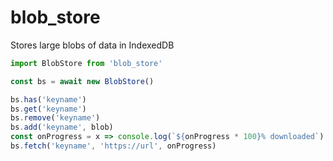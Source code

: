 # blob_store

Stores large blobs of data in IndexedDB


``` js
import BlobStore from 'blob_store'

const bs = await new BlobStore()

bs.has('keyname')
bs.get('keyname')
bs.remove('keyname')
bs.add('keyname', blob)
const onProgress = x => console.log(`${onProgress * 100}% downloaded`)
bs.fetch('keyname', 'https://url', onProgress)
```
